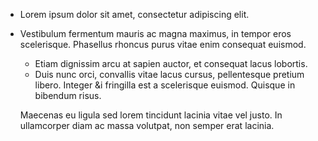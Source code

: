 * Lorem ipsum dolor sit amet, consectetur adipiscing elit.
* Vestibulum fermentum mauris ac magna maximus, in tempor
  eros scelerisque. Phasellus rhoncus purus vitae enim consequat euismod.
  * Etiam dignissim arcu at sapien auctor, et consequat lacus lobortis.
  * Duis nunc orci, convallis vitae lacus cursus, pellentesque pretium libero. Integer &i
fringilla est a scelerisque euismod. Quisque in bibendum risus.

  Maecenas eu ligula sed lorem tincidunt lacinia vitae vel justo.
In ullamcorper diam ac massa volutpat, non semper erat lacinia.